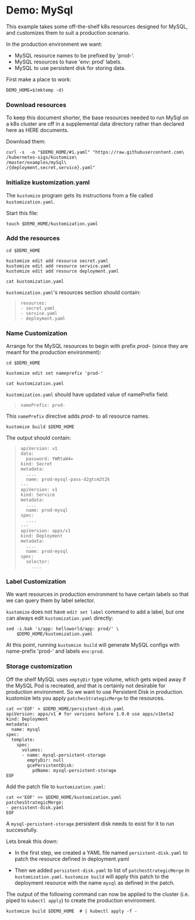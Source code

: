 # Demo: MySql

This example takes some off-the-shelf k8s resources
designed for MySQL, and customizes them to suit a
production scenario.

In the production environment we want:

- MySQL resource names to be prefixed by 'prod-'.
- MySQL resources to have 'env: prod' labels.
- MySQL to use persistent disk for storing data.

First make a place to work:
<!-- @makeDemoHome @testAgainstLatestRelease -->
```
DEMO_HOME=$(mktemp -d)
```

### Download resources

To keep this document shorter, the base resources
needed to run MySql on a k8s cluster are off in a
supplemental data directory rather than declared here
as HERE documents.

Download them:

<!-- @downloadResources @testAgainstLatestRelease -->
```
curl -s  -o "$DEMO_HOME/#1.yaml" "https://raw.githubusercontent.com\
/kubernetes-sigs/kustomize\
/master/examples/mySql\
/{deployment,secret,service}.yaml"
```

### Initialize kustomization.yaml

The `kustomize` program gets its instructions from
a file called `kustomization.yaml`.

Start this file:

<!-- @kustomizeYaml @testAgainstLatestRelease -->
```
touch $DEMO_HOME/kustomization.yaml
```

### Add the resources

<!-- @addResources @testAgainstLatestRelease -->
```
cd $DEMO_HOME

kustomize edit add resource secret.yaml
kustomize edit add resource service.yaml
kustomize edit add resource deployment.yaml

cat kustomization.yaml
```

`kustomization.yaml`'s resources section should contain:

> ```
> resources:
> - secret.yaml
> - service.yaml
> - deployment.yaml
> ```

### Name Customization

Arrange for the MySQL resources to begin with prefix
_prod-_ (since they are meant for the _production_
environment):

<!-- @customizeLabel @testAgainstLatestRelease -->
```
cd $DEMO_HOME

kustomize edit set nameprefix 'prod-'

cat kustomization.yaml
```

`kustomization.yaml` should have updated value of namePrefix field:

> ```
> namePrefix: prod-
> ```

This `namePrefix` directive adds _prod-_ to all
resource names.

<!-- @genNamePrefixConfig @testAgainstLatestRelease -->
```
kustomize build $DEMO_HOME
```

The output should contain:

> ```
> apiVersion: v1
> data:
>   password: YWRtaW4=
> kind: Secret
> metadata:
>   ....
>   name: prod-mysql-pass-d2gtcm2t2k
> ---
> apiVersion: v1
> kind: Service
> metadata:
>   ....
>   name: prod-mysql
> spec:
>   ....
> ---
> apiVersion: apps/v1
> kind: Deployment
> metadata:
>   ....
>   name: prod-mysql
> spec:
>   selector:
>     ....
> ```

### Label Customization

We want resources in production environment to have
certain labels so that we can query them by label
selector.

`kustomize` does not have `edit set label` command to add
a label, but one can always edit `kustomization.yaml` directly:

<!-- @customizeLabels @testAgainstLatestRelease -->
```
sed -i.bak 's/app: helloworld/app: prod/' \
    $DEMO_HOME/kustomization.yaml
```

At this point, running `kustomize build` will
generate MySQL configs with name-prefix 'prod-' and
labels `env:prod`.

### Storage customization

Off the shelf MySQL uses `emptyDir` type volume, which
gets wiped away if the MySQL Pod is recreated, and that
is certainly not desirable for production
environment. So we want to use Persistent Disk in
production. kustomize lets you apply `patchesStrategicMerge` to the
resources.

<!-- @createPatchFile @testAgainstLatestRelease -->
```
cat <<'EOF' > $DEMO_HOME/persistent-disk.yaml
apiVersion: apps/v1 # for versions before 1.9.0 use apps/v1beta2
kind: Deployment
metadata:
  name: mysql
spec:
  template:
    spec:
      volumes:
      - name: mysql-persistent-storage
        emptyDir: null
        gcePersistentDisk:
          pdName: mysql-persistent-storage
EOF
```

Add the patch file to `kustomization.yaml`:

<!-- @specifyPatch @testAgainstLatestRelease -->
```
cat <<'EOF' >> $DEMO_HOME/kustomization.yaml
patchesStrategicMerge:
- persistent-disk.yaml
EOF
```

A `mysql-persistent-storage` persistent disk needs to exist for it to run successfully.

Lets break this down:

- In the first step, we created a YAML file named
  `persistent-disk.yaml` to patch the resource defined
  in deployment.yaml

- Then we added `persistent-disk.yaml` to list of
  `patchesStrategicMerge` in `kustomization.yaml`. `kustomize build`
  will apply this patch to the deployment resource with
  the name `mysql` as defined in the patch.


The output of the following command can now be applied
to the cluster (i.e. piped to `kubectl apply`) to
create the production environment.

<!-- @finalInflation @testAgainstLatestRelease -->
```
kustomize build $DEMO_HOME  # | kubectl apply -f -
```

